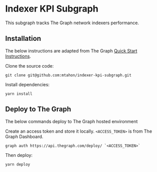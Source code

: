 # Indexer KPI Subgraph

This subgraph tracks The Graph network indexers performance.

## Installation

The below instructions are adapted from The Graph [Quick Start Instructions](https://thegraph.com/docs/quick-start).

Clone the source code:

```shell
git clone git@github.com:mtahon/indexer-kpi-subgraph.git
```

Install dependencies:

```shell
yarn install
```

## Deploy to The Graph

The below commands deploy to The Graph hosted environment

Create an access token and store it locally. `<ACCESS_TOKEN>` is from The Graph Dashboard.

```shell
graph auth https://api.thegraph.com/deploy/ `<ACCESS_TOKEN>`
```

Then deploy:

```shell
yarn deploy
```
